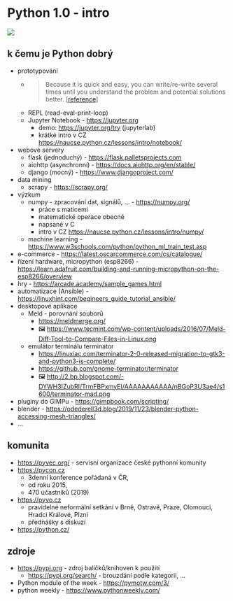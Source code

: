 # Python 1.0 - intro

![](https://www.python.org/static/community_logos/python-logo-master-v3-TM-flattened.png)

## k čemu je Python dobrý
- prototypování
  - > Because it is quick and easy, you can write/re-write several times until you understand the problem and potential solutions better. [[reference](https://www.reddit.com/r/learnpython/comments/2x2afy/what_do_people_mean_when_they_say_that_python_is/cow95o6/)]
  - REPL (read-eval-print-loop)
  - Jupyter Notebook - https://jupyter.org
    - demo: https://jupyter.org/try (jupyterlab)
    - krátké intro v CZ https://naucse.python.cz/lessons/intro/notebook/
- webové servery
  - flask (jednoduchý) - https://flask.palletsprojects.com
  - aiohttp (asynchronní) - https://docs.aiohttp.org/en/stable/
  - django (mocný) - https://www.djangoproject.com/
- data mining
  - scrapy - https://scrapy.org/
- výzkum
  - numpy - zpracování dat, signálů, ... - https://numpy.org/
    - práce s maticemi
    - matematické operace obecně
    - napsané v C
    - intro v CZ https://naucse.python.cz/lessons/intro/numpy/
  - machine learning - https://www.w3schools.com/python/python_ml_train_test.asp
- e-commerce - https://latest.oscarcommerce.com/cs/catalogue/
- řízení hardware, micropython (esp8266) - https://learn.adafruit.com/building-and-running-micropython-on-the-esp8266/overview
- hry - https://arcade.academy/sample_games.html
- automatizace (Ansible) - https://linuxhint.com/begineers_guide_tutorial_ansible/
- desktopové aplikace
  - Meld - porovnání souborů
    - https://meldmerge.org/
    - 🖼 https://www.tecmint.com/wp-content/uploads/2016/07/Meld-Diff-Tool-to-Compare-Files-in-Linux.png
  - emulátor terminálu terminator
    - https://linuxiac.com/terminator-2-0-released-migration-to-gtk3-and-python3-is-complete/
    - https://github.com/gnome-terminator/terminator
    - 🖼 http://2.bp.blogspot.com/-DYWH3IZubRI/TrmFBPxmyEI/AAAAAAAAAAA/nBGoP3U3ae4/s1600/terminator-mad.png
- pluginy do GIMPu - https://gimpbook.com/scripting/
- blender - https://odederell3d.blog/2019/11/23/blender-python-accessing-mesh-triangles/
- ...

## komunita
- https://pyvec.org/ - servisní organizace české pythonní komunity
- https://pycon.cz
  - 3denní konference pořádaná v ČR,
  - od roku 2015,
  - 470 účastníků (2019)
- https://pyvo.cz
  - pravidelné neformální setkání v Brně, Ostravě, Praze, Olomouci, Hradci Králové, Plzni
  - přednášky s diskuzí
- https://python.cz/

## zdroje
- https://pypi.org - zdroj balíčků/knihoven k použití
  - https://pypi.org/search/ - brouzdání podle kategorií, ...
- Python module of the week - https://pymotw.com/3/
- python weekly - https://www.pythonweekly.com/
